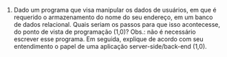 1. Dado um programa que visa manipular os dados de usuários, em que é requerido o armazenamento do nome do seu endereço, em um banco de dados relacional. Quais seriam os passos para que isso acontecesse, do ponto de vista de programação (1,0)? Obs.: não é necessário escrever esse programa. Em seguida, explique de acordo com seu entendimento o papel de uma aplicação server-side/back-end (1,0).
